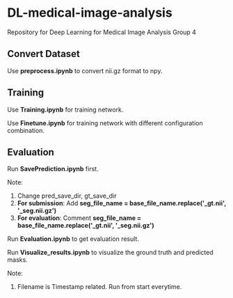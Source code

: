 # DL-medical-image-analysis

Repository for Deep Learning for Medical Image Analysis Group 4

## Convert Dataset
Use **preprocess.ipynb** to convert nii.gz format to npy.

## Training
Use **Training.ipynb** for training network.

Use **Finetune.ipynb** for training network with different configuration combination.

## Evaluation

Run **SavePrediction.ipynb** first.

Note: 

1. Change pred_save_dir, gt_save_dir
2. **For submission**: Add **seg_file_name = base_file_name.replace('_gt.nii', '_seg.nii.gz')** 
3. **For evaluation**: Comment **seg_file_name = base_file_name.replace('_gt.nii', '_seg.nii.gz')**

Run **Evaluation.ipynb** to get evaluation result.

Run **Visualize_results.ipynb** to visualize the ground truth and predicted masks.

Note:

1. Filename is Timestamp related. Run from start everytime.
